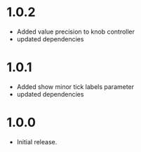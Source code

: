 # 1.0.2
* Added value precision to knob controller
* updated dependencies

# 1.0.1
* Added show minor tick labels parameter
* updated dependencies

# 1.0.0
* Initial release.